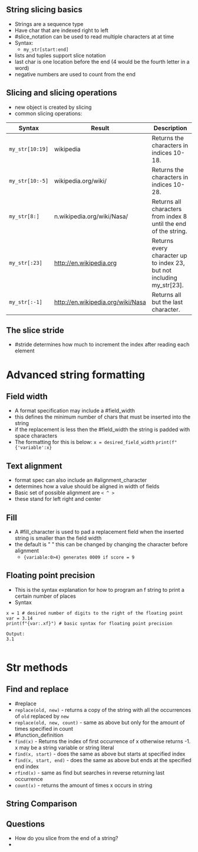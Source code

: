## String slicing basics
- Strings are a sequence type
- Have char that are indexed right to left
- #slice_notation can be used to read multiple characters at at time
- Syntax:
	- `my_str[start:end]`
- lists and tuples support slice notation
- last char is one location before the end (4 would be the fourth letter in a word) 
- negative numbers are used to count from the end
## Slicing and slicing operations
- new object is created by slicing
- common slicing operations:


| Syntax          | Result                            | Description                                                           |
| --------------- | --------------------------------- | --------------------------------------------------------------------- |
| `my_str[10:19]` | wikipedia                         | Returns the characters in indices 10-18.                              |
| `my_str[10:-5]` | wikipedia.org/wiki/               | Returns the characters in indices 10-28.                              |
| `my_str[8:]`    | n.wikipedia.org/wiki/Nasa/        | Returns all characters from index 8 until the end of the string.      |
| `my_str[:23]`   | http://en.wikipedia.org           | Returns every character up to index 23, but not including my_str[23]. |
| `my_str[:-1]`   | http://en.wikipedia.org/wiki/Nasa | Returns all but the last character.                                   |

## The slice stride
- #stride determines how much to increment the index after reading each element


# Advanced string formatting

## Field width
- A format specification may include a #field_width
- this defines the minimum number of chars that must be inserted into the string
- if the replacement is less then the #field_width the string is padded with space characters
- The formatting for this is below:
	  `x = desired_field_width`
		`print(f"{'variable':x}`
## Text alignment
- format spec can also include an #alignment_character 
- determines how a value should be aligned in width of fields
- Basic set of possible alignment are `< ^ >` 
- these stand for left right and center
## Fill
- A #fill_character is used to pad a replacement field when the inserted string is smaller than the field width
- the default is " " this can be changed by changing the character before alignment
	- `{variable:0>4} generates 0009 if score = 9` 
## Floating point precision
- This is the syntax explanation for how to program an f string to print a certain number of places
- Syntax
```
x = 1 # desired number of digits to the right of the floating point 
var = 3.14
print(f"{var:.xf}") # basic syntax for floating point precision

Output:
3.1
  
  ```
# Str methods
## Find and replace
- #replace 
- `replace(old, new)` - returns a copy of the string with all the occurrences of `old` replaced by `new`
- `replace(old, new, count)` - same as above but only for the amount of times specified in count
- #function_definition 
- `find(x)` - Returns the index of first occurrence of x otherwise returns -1. x may be a string variable or string literal
- `find(x, start)` - does the same as above but starts at specified index
- `find(x, start, end)` - does the same as above but ends at the specified end index
- `rfind(x)` - same as find but searches in reverse returning last occurrence 
- `count(x)` - returns the amount of times x occurs in string
## String Comparison 
## Questions
- How do you slice from the end of a string?
- 

